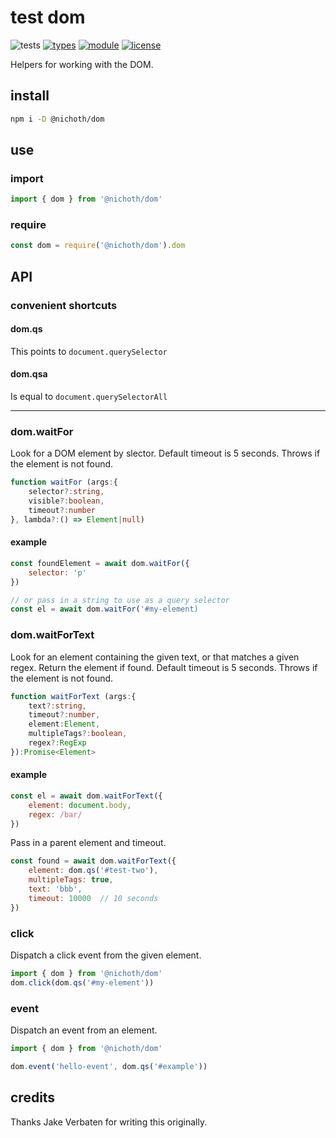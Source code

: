 # test dom
![tests](https://github.com/nichoth/dom/actions/workflows/nodejs.yml/badge.svg)
[![types](https://img.shields.io/npm/types/@nichoth/dom)](README.md)
[![module](https://img.shields.io/badge/module-ESM%2FCJS-blue)](README.md)
[![license](https://img.shields.io/badge/license-MIT-brightgreen)](LICENSE)

Helpers for working with the DOM.

## install
```sh
npm i -D @nichoth/dom
```

## use

### import
```js
import { dom } from '@nichoth/dom'
```

### require
```js
const dom = require('@nichoth/dom').dom
```

## API

### convenient shortcuts

#### dom.qs
This points to `document.querySelector`

#### dom.qsa
Is equal to `document.querySelectorAll`

-------

### dom.waitFor
Look for a DOM element by slector. Default timeout is 5 seconds. Throws if the element is not found.

```ts
function waitFor (args:{
    selector?:string,
    visible?:boolean,
    timeout?:number
}, lambda?:() => Element|null)
```

#### example
```js
const foundElement = await dom.waitFor({
    selector: 'p'
})

// or pass in a string to use as a query selector
const el = await dom.waitFor('#my-element)
```

### dom.waitForText
Look for an element containing the given text, or that matches a given regex. Return the element if found. Default timeout is 5 seconds. Throws if the element is not found.

```ts
function waitForText (args:{
    text?:string,
    timeout?:number,
    element:Element,
    multipleTags?:boolean,
    regex?:RegExp
}):Promise<Element>
```

#### example
```js
const el = await dom.waitForText({
    element: document.body,
    regex: /bar/
})
```

Pass in a parent element and timeout.
```js
const found = await dom.waitForText({
    element: dom.qs('#test-two'),
    multipleTags: true,
    text: 'bbb',
    timeout: 10000  // 10 seconds
})
```

### click
Dispatch a click event from the given element.

```js
import { dom } from '@nichoth/dom'
dom.click(dom.qs('#my-element'))
```

### event
Dispatch an event from an element.

```js
import { dom } from '@nichoth/dom'

dom.event('hello-event', dom.qs('#example'))
```

## credits

Thanks Jake Verbaten for writing this originally.
